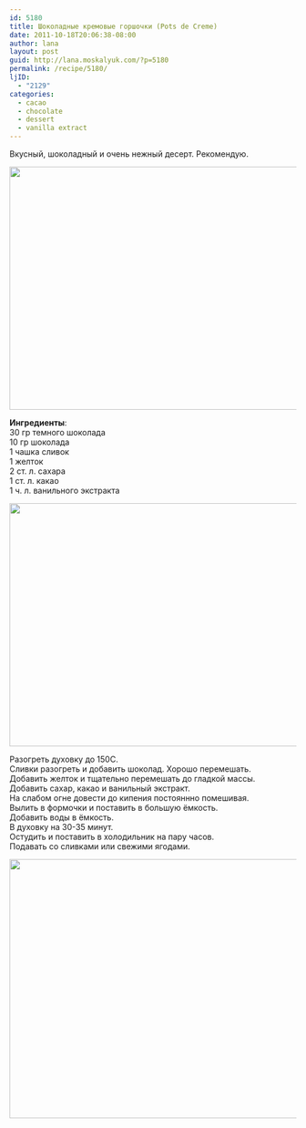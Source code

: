 ```yaml
---
id: 5180
title: Шоколадные кремовые горшочки (Pots de Creme)
date: 2011-10-18T20:06:38-08:00
author: lana
layout: post
guid: http://lana.moskalyuk.com/?p=5180
permalink: /recipe/5180/
ljID:
  - "2129"
categories:
  - cacao
  - chocolate
  - dessert
  - vanilla extract
---
```

Вкусный, шоколадный и очень нежный десерт. Рекомендую.

<img loading="lazy" class="alignnone" title="chocolate pots de creme" src="http://farm7.static.flickr.com/6216/6259570978_c510b52243_z.jpg" alt="" width="640" height="427" /> 

**Ингредиенты**:  
30 гр темного шоколада  
10 гр шоколада  
1 чашка сливок  
1 желток  
2 ст. л. сахара  
1 ст. л. какао  
1 ч. л. ванильного экстракта

<img loading="lazy" class="alignnone" title="pots de creme" src="http://farm7.static.flickr.com/6109/6259046261_cc3a928af0_z.jpg" alt="" width="640" height="427" /> 

Разогреть духовку до 150С.  
Сливки разогреть и добавить шоколад. Хорошо перемешать.  
Добавить желток и тщательно перемешать до гладкой массы.  
Добавить сахар, какао и ванильный экстракт.  
На слабом огне довести до кипения постояннно помешивая.  
Вылить в формочки и поставить в большую ёмкость.  
Добавить воды в ёмкость.  
В духовку на 30-35 минут.  
Остудить и поставить в холодильник на пару часов.  
Подавать со сливками или свежими ягодами.

<img loading="lazy" class="alignnone" title="chocolate pots de creme" src="http://farm7.static.flickr.com/6049/6259046849_5be22782f1_z.jpg" alt="" width="640" height="455" />
